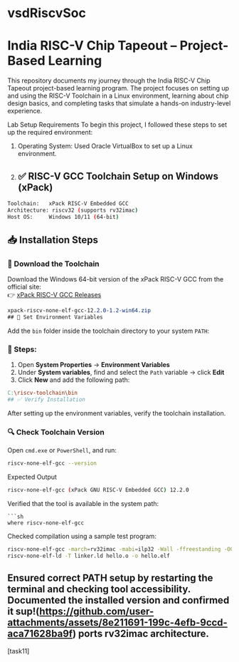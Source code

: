# vsdRiscvSoc
# India RISC-V Chip Tapeout – Project-Based Learning
This repository documents my journey through the India RISC-V Chip Tapeout    project-based learning program. The project focuses on setting up and using the  RISC-V Toolchain in a Linux environment, learning about chip design basics, and completing tasks that simulate a hands-on industry-level experience.

Lab Setup Requirements
To begin this project, I followed these steps to set up the required environment:

1. Operating System: Used Oracle VirtualBox to set up a Linux environment.
2. ## ✅ RISC-V GCC Toolchain Setup on Windows (xPack)
```bash
Toolchain:   xPack RISC-V Embedded GCC  
Architecture: riscv32 (supports rv32imac)  
Host OS:     Windows 10/11 (64-bit)
```
## 📥 Installation Steps

### 🔽 Download the Toolchain

Download the Windows 64-bit version of the xPack RISC-V GCC from the official site:  
👉 [xPack RISC-V GCC Releases](https://xpack.github.io/riscv-none-elf-gcc/)
```css
xpack-riscv-none-elf-gcc-12.2.0-1.2-win64.zip
## 🔧 Set Environment Variables
```
Add the `bin` folder inside the toolchain directory to your system `PATH`:

### 🧭 Steps:

1. Open **System Properties** → **Environment Variables**
2. Under **System variables**, find and select the `Path` variable → click **Edit**
3. Click **New** and add the following path:

```makefile
C:\riscv-toolchain\bin
## ✅ Verify Installation
```
After setting up the environment variables, verify the toolchain installation.

### 🔍 Check Toolchain Version

Open `cmd.exe` or `PowerShell`, and run:

```sh
riscv-none-elf-gcc --version
```
Expected Output
```sh
riscv-none-elf-gcc (xPack GNU RISC-V Embedded GCC) 12.2.0
```
Verified that the tool is available in the system path:
```
```sh
where riscv-none-elf-gcc
```
Checked compilation using a sample test program:
```sh
riscv-none-elf-gcc -march=rv32imac -mabi=ilp32 -Wall -ffreestanding -O0 -c hello.c -o hello.o
riscv-none-elf-ld -T linker.ld hello.o -o hello.elf
```
Ensured correct PATH setup by restarting the terminal and checking tool accessibility.
Documented the installed version and confirmed it sup!(https://github.com/user-attachments/assets/8e211691-199c-4efb-9ccd-aca71628ba9f)
ports rv32imac architecture.
---
[task11]
